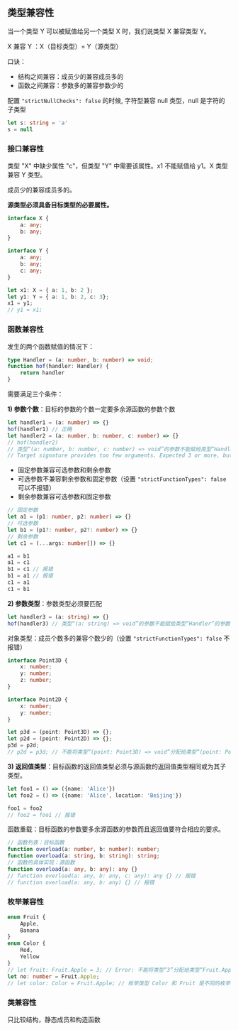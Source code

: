 ## 类型兼容性

当一个类型 Y 可以被赋值给另一个类型 X 时，我们说类型 X 兼容类型 Y。

X 兼容 Y ：X（目标类型）= Y（源类型）

口诀：

- 结构之间兼容：成员少的兼容成员多的
- 函数之间兼容：参数多的兼容参数少的


配置 `"strictNullChecks": false` 的时候, 字符型兼容 null 类型，null 是字符的子类型

```ts
let s: string = 'a'
s = null
```

### 接口兼容性

类型 "X" 中缺少属性 "c"，但类型 "Y" 中需要该属性。x1 不能赋值给 y1。X 类型兼容 Y 类型。

成员少的兼容成员多的。

**源类型必须具备目标类型的必要属性。**

```ts
interface X {
    a: any;
    b: any;
}

interface Y {
    a: any;
    b: any;
    c: any;
}

let x1: X = { a: 1, b: 2 };
let y1: Y = { a: 1, b: 2, c: 3};
x1 = y1;
// y1 = x1;
```

### 函数兼容性

发生的两个函数赋值的情况下：

```ts
type Handler = (a: number, b: number) => void;
function hof(handler: Handler) {
    return handler
}
```

需要满足三个条件：

**1) 参数个数**：目标的参数的个数一定要多余源函数的参数个数

```ts
let handler1 = (a: number) => {}
hof(handler1) // 正确
let handler2 = (a: number, b: number, c: number) => {}
// hof(handler2)
// 类型“(a: number, b: number, c: number) => void”的参数不能赋给类型“Handler”的参数。
// Target signature provides too few arguments. Expected 3 or more, but got 2.
```

- 固定参数兼容可选参数和剩余参数
- 可选参数不兼容剩余参数和固定参数（设置 `"strictFunctionTypes": false` 可以不报错）
- 剩余参数兼容可选参数和固定参数

```ts
// 固定参数
let a1 = (p1: number, p2: number) => {}
// 可选参数
let b1 = (p1?: number, p2?: number) => {}
// 剩余参数
let c1 = (...args: number[]) => {}

a1 = b1
a1 = c1
b1 = c1 // 报错
b1 = a1 // 报错
c1 = a1
c1 = b1
```

**2) 参数类型**：参数类型必须要匹配

```ts
let handler3 = (a: string) => {}
hof(handler3) // 类型“(a: string) => void”的参数不能赋给类型“Handler”的参数。
```

对象类型：成员个数多的兼容个数少的（设置 `"strictFunctionTypes": false` 不报错）

```ts
interface Point3D {
    x: number;
    y: number;
    z: number;
}

interface Point2D {
    x: number;
    y: number;
}

let p3d = (point: Point3D) => {};
let p2d = (point: Point2D) => {};
p3d = p2d;
// p2d = p3d; // 不能将类型“(point: Point3D) => void”分配给类型“(point: Point2D) => void”。
```

**3) 返回值类型**：目标函数的返回值类型必须与源函数的返回值类型相同或为其子类型。

```ts
let foo1 = () => ({name: 'Alice'})
let foo2 = () => ({name: 'Alice', location: 'Beijing'})

foo1 = foo2
// foo2 = foo1 // 报错
```

函数重载：目标函数的参数要多余源函数的参数而且返回值要符合相应的要求。

```ts
// 函数列表：目标函数
function overload(a: number, b: number): number;
function overload(a: string, b: string): string;
// 函数的具体实现：源函数
function overload(a: any, b: any): any {}
// function overload(a: any, b: any, c: any): any {} // 报错
// function overload(a: any, b: any) {} // 报错
```

### 枚举兼容性

```ts
enum Fruit {
    Apple,
    Banana
}
enum Color {
    Red,
    Yellow
}
// let fruit: Fruit.Apple = 3; // Error: 不能将类型“3”分配给类型“Fruit.Apple”。
let no: number = Fruit.Apple;
// let color: Color = Fruit.Apple; // 枚举类型 Color 和 Fruit 是不同的枚举
```

### 类兼容性

只比较结构，静态成员和构造函数

